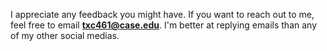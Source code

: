 I appreciate any feedback you might have. If you want to reach out to me, feel free to email **txc461@case.edu**. I'm better at replying emails than any of my other social medias. 
